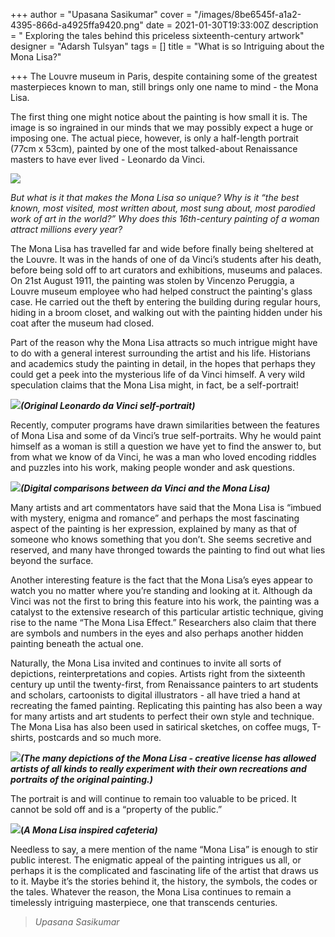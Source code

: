 +++
author = "Upasana Sasikumar"
cover = "/images/8be6545f-a1a2-4395-866d-a4925ffa9420.png"
date = 2021-01-30T19:33:00Z
description = " Exploring the tales behind this priceless sixteenth-century artwork"
designer = "Adarsh Tulsyan"
tags = []
title = "What is so Intriguing about the Mona Lisa?"

+++
The Louvre museum in Paris, despite containing some of the greatest masterpieces known to man, still brings only one name to mind - the Mona Lisa.

The first thing one might notice about the painting is how small it is. The image is so ingrained in our minds that we may possibly expect a huge or imposing one. The actual piece, however, is only a half-length portrait (77cm x 53cm), painted by one of the most talked-about Renaissance masters to have ever lived - Leonardo da Vinci.

![](/images/d9ccd40b-330e-49d8-b29a-c0d87d51356e.jpeg)

_But what is it that makes the Mona Lisa so unique? Why is it “the best known, most visited, most written about, most sung about, most parodied work of art in the world?” Why does this 16th-century painting of a woman attract millions every year?_

The Mona Lisa has travelled far and wide before finally being sheltered at the Louvre. It was in the hands of one of da Vinci’s students after his death, before being sold off to art curators and exhibitions, museums and palaces. On 21st August 1911, the painting was stolen by Vincenzo Peruggia, a Louvre museum employee who had helped construct the painting's glass case. He carried out the theft by entering the building during regular hours, hiding in a broom closet, and walking out with the painting hidden under his coat after the museum had closed.

Part of the reason why the Mona Lisa attracts so much intrigue might have to do with a general interest surrounding the artist and his life. Historians and academics study the painting in detail, in the hopes that perhaps they could get a peek into the mysterious life of da Vinci himself. A very wild speculation claims that the Mona Lisa might, in fact, be a self-portrait!

**_![](/images/1f259f56-0f49-40e0-bea9-7209331d96c9.jpeg)(Original Leonardo da Vinci self-portrait)_**

Recently, computer programs have drawn similarities between the features of Mona Lisa and some of da Vinci’s true self-portraits. Why he would paint himself as a woman is still a question we have yet to find the answer to, but from what we know of da Vinci, he was a man who loved encoding riddles and puzzles into his work, making people wonder and ask questions.

**_![](/images/283368d9-5e8b-4599-bbab-780c54ab2b49.jpeg)(Digital comparisons between da Vinci and the Mona Lisa)_**

Many artists and art commentators have said that the Mona Lisa is “imbued with mystery, enigma and romance” and perhaps the most fascinating aspect of the painting is her expression, explained by many as that of someone who knows something that you don’t. She seems secretive and reserved, and many have thronged towards the painting to find out what lies beyond the surface.

Another interesting feature is the fact that the Mona Lisa’s eyes appear to watch you no matter where you’re standing and looking at it. Although da Vinci was not the first to bring this feature into his work, the painting was a catalyst to the extensive research of this particular artistic technique, giving rise to the name “The Mona Lisa Effect.” Researchers also claim that there are symbols and numbers in the eyes and also perhaps another hidden painting beneath the actual one.

Naturally, the Mona Lisa invited and continues to invite all sorts of depictions, reinterpretations and copies. Artists right from the sixteenth century up until the twenty-first, from Renaissance painters to art students and scholars, cartoonists to digital illustrators - all have tried a hand at recreating the famed painting. Replicating this painting has also been a way for many artists and art students to perfect their own style and technique. The Mona Lisa has also been used in satirical sketches, on coffee mugs, T-shirts, postcards and so much more.

**_![](/images/a6d7a5f5-b01f-4dd9-9d70-6290682d8006.jpeg)(The many depictions of the Mona Lisa - creative license has allowed artists of all kinds to really experiment with their own recreations and portraits of the original painting.)_**

The portrait is and will continue to remain too valuable to be priced. It cannot be sold off and is a “property of the public.”

**![](/images/1ead140f-73b1-490e-8861-a1ae39f60112.jpeg)(_A Mona Lisa inspired cafeteria)_**

Needless to say, a mere mention of the name “Mona Lisa” is enough to stir public interest. The enigmatic appeal of the painting intrigues us all, or perhaps it is the complicated and fascinating life of the artist that draws us to it. Maybe it’s the stories behind it, the history, the symbols, the codes or the tales. Whatever the reason, the Mona Lisa continues to remain a timelessly intriguing masterpiece, one that transcends centuries.

> _Upasana Sasikumar_